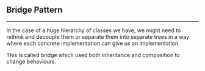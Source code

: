 ## Bridge Pattern

---

In the case of a huge hierarchy of classes we have, we might need to rethink and
decouple them or separate them into separate trees in a way where each concrete implementation
can give us an implementation.

This is called bridge which used both inheritance and composition to change behaviours.